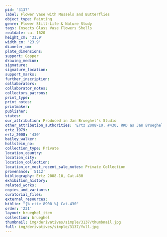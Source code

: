 ```yaml
---
pid: '3137'
label: Flower Vase with Mussels and Butterflies
object_type: Painting
genre: Flower Still-Life & Nature Study
tags: Insects Glass Vase Flowers Shells
realdate: ca. 1620
height_cm: '31.9'
width_cm: '23.9'
diameter_cm: 
plate_dimensions: 
support: Copper
drawing_medium: 
signature: 
signature_location: 
support_marks: 
further_inscription: 
collaborators: 
collaborator_notes: 
collectors_patrons: 
print_type: 
print_notes: 
printmaker: 
publisher: 
states: 
our_attribution: Produced in Jan Brueghel's Studio
other_attribution_authorities: 'Ertz 2008-10, #430, RKD as Jan Brueghel the Younger'
ertz_1979: 
ertz_2008: '430'
bailey_walker: 
hollstein_no: 
collection_type: Private
location_country: 
location_city: 
location_collection: 
location_or_most_recent_sale_notes: Private Collection
provenance: '5112'
bibliography: Ertz 2008-10, Cat.430
exhibition_history: 
related_works: 
copies_and_variants: 
curatorial_files: 
external_resources: 
biblio: "{% cite 8900 %} Cat.430"
order: '231'
layout: brueghel_item
collection: brueghel
thumbnail: img/derivatives/simple/3137/thumbnail.jpg
full: img/derivatives/simple/3137/full.jpg
---
```

